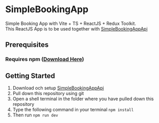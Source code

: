 # SimpleBookingApp
Simple Booking App with Vite + TS + ReactJS + Redux Toolkit.\
This ReactJS App is to be used together with [SimpleBookingAppApi](https://github.com/senadmd/SimpleBookingAppApi)
## Prerequisites
### Requires npm ([Download Here](https://docs.npmjs.com/downloading-and-installing-node-js-and-npm))
## Getting Started
1. Download och setup [SimpleBookingAppApi](https://github.com/senadmd/SimpleBookingAppApi)
2. Pull down this repository using git
3. Open a shell terminal in the folder where you have pulled down this repository
4. Type the following command in your terminal `npm install`
5. Then run `npm run dev`